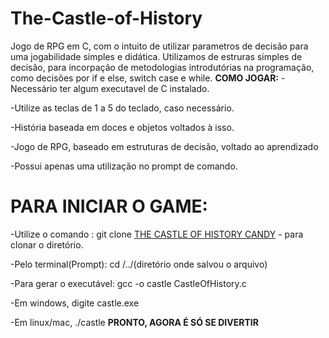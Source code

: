 # The-Castle-of-History
Jogo de RPG em C, com o intuito de utilizar parametros de decisão para uma jogabilidade simples e didática.
Utilizamos de estruras simples de decisão, para incorpação de metodologias introdutórias na programação, como decisões por if e else, switch case e while. 
**COMO JOGAR:**
-Necessário ter algum executavel de C instalado.

-Utilize as teclas de 1 a 5 do teclado, caso necessário.

-História baseada em doces e objetos voltados à isso.

-Jogo de RPG, baseado em estruturas de decisão, voltado ao aprendizado

-Possui apenas uma utilização no prompt de comando.

# PARA INICIAR O GAME:

-Utilize o comando : git clone [THE CASTLE OF HISTORY CANDY](https://github.com/GabrielAlbuq-uer-que/The-Castle-of-History.git) - para clonar o diretório.

-Pelo terminal(Prompt): cd /../(diretório onde salvou o arquivo)

-Para gerar o executável: gcc -o castle CastleOfHistory.c

-Em windows, digite castle.exe

-Em linux/mac, ./castle
**PRONTO, AGORA É SÓ SE DIVERTIR**
